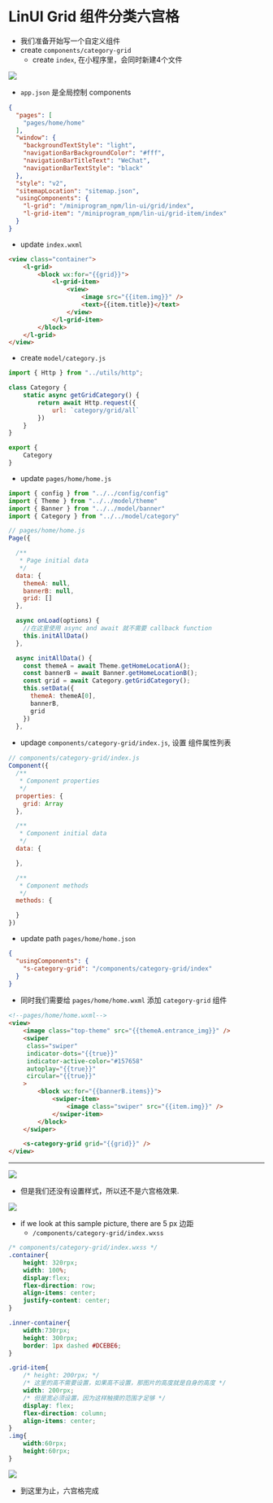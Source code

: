 # LinUI Grid 组件分类六宫格

- 我们准备开始写一个自定义组件
- create `components/category-grid`
  - create `index`, 在小程序里，会同时新建4个文件

![](img/2020-07-26-01-22-17.png)

- `app.json` 是全局控制 components

```json
{
  "pages": [
    "pages/home/home"
  ],
  "window": {
    "backgroundTextStyle": "light",
    "navigationBarBackgroundColor": "#fff",
    "navigationBarTitleText": "WeChat",
    "navigationBarTextStyle": "black"
  },
  "style": "v2",
  "sitemapLocation": "sitemap.json",
  "usingComponents": {
    "l-grid": "/miniprogram_npm/lin-ui/grid/index",
    "l-grid-item": "/miniprogram_npm/lin-ui/grid-item/index"
  }
}
```

- update `index.wxml`

```html
<view class="container">
	<l-grid>
		<block wx:for="{{grid}}">
			<l-grid-item>
				<view>
					<image src="{{item.img}}" />
					<text>{{item.title}}</text>
				</view>
			</l-grid-item>
		</block>
	</l-grid>
</view>
```



- create `model/category.js`

```js
import { Http } from "../utils/http";

class Category {
    static async getGridCategory() {
        return await Http.request({
            url: `category/grid/all`
        })
    }
}

export {
    Category
}
```

- update `pages/home/home.js`

```js
import { config } from "../../config/config"
import { Theme } from "../../model/theme"
import { Banner } from "../../model/banner"
import { Category } from "../../model/category"

// pages/home/home.js
Page({

  /**
   * Page initial data
   */
  data: {
    themeA: null,
    bannerB: null,
    grid: []
  },

  async onLoad(options) {
    //在这里使用 async and await 就不需要 callback function
    this.initAllData()
  },

  async initAllData() {
    const themeA = await Theme.getHomeLocationA();
    const bannerB = await Banner.getHomeLocationB();
    const grid = await Category.getGridCategory();
    this.setData({
      themeA: themeA[0],
      bannerB,
      grid
    })
  },

```

- updage `components/category-grid/index.js`, 设置 组件属性列表

```js
// components/category-grid/index.js
Component({
  /**
   * Component properties
   */
  properties: {
    grid: Array
  },

  /**
   * Component initial data
   */
  data: {

  },

  /**
   * Component methods
   */
  methods: {

  }
})
```

- update path `pages/home/home.json`

```json
{
  "usingComponents": {
    "s-category-grid": "/components/category-grid/index"
  }
}
```

- 同时我们需要给 `pages/home/home.wxml` 添加 `category-grid` 组件

```html
<!--pages/home/home.wxml-->
<view>
	<image class="top-theme" src="{{themeA.entrance_img}}" />
	<swiper
	 class="swiper"
	 indicator-dots="{{true}}"
	 indicator-active-color="#157658"
	 autoplay="{{true}}"
	 circular="{{true}}"
	>
		<block wx:for="{{bannerB.items}}">
			<swiper-item>
				<image class="swiper" src="{{item.img}}" />
			</swiper-item>
		</block>
	</swiper>

	<s-category-grid grid="{{grid}}" />
</view>
```

---

![](img/2020-07-26-11-04-11.png)

- 但是我们还没有设置样式，所以还不是六宫格效果.

![](img/2020-07-26-11-05-23.png)

- if we look at this sample picture, there are 5 px 边距
  - `/components/category-grid/index.wxss`  

```css
/* components/category-grid/index.wxss */
.container{
    height: 320rpx;
    width: 100%;
    display:flex;
    flex-direction: row;
    align-items: center;
    justify-content: center;
}

.inner-container{
    width:730rpx;
    height: 300rpx;
    border: 1px dashed #DCEBE6;
}

.grid-item{
    /* height: 200rpx; */
    /* 这里的高不需要设置，如果高不设置，那图片的高度就是自身的高度 */
    width: 200rpx;
    /* 但是宽必须设置，因为这样触摸的范围才足够 */
    display: flex;
    flex-direction: column;
    align-items: center;
}
.img{
    width:60rpx;
    height:60rpx;
}
```

![](img/2020-07-26-15-40-48.png)

- 到这里为止，六宫格完成
